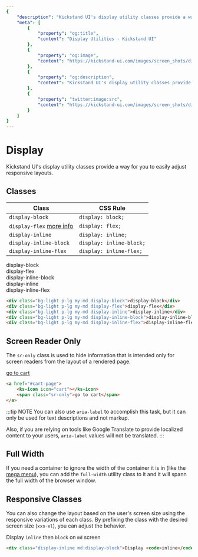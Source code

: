 ```yaml
---
{
    "description": "Kickstand UI's display utility classes provide a way for you to easily adjust responsive layouts.",
    "meta": [
        {
            "property": "og:title",
            "content": "Display Utilities - Kickstand UI"
        },
        {
            "property": "og:image",
            "content": "https://kickstand-ui.com/images/screen_shots/display.png"
        },
        {
            "property": "og:description",
            "content": "Kickstand UI's display utility classes provide a way for you to easily adjust responsive layouts."
        },
        {
            "property": "twitter:image:src",
            "content": "https://kickstand-ui.com/images/screen_shots/display.png"
        }
    ]
}
---
```


# Display

Kickstand UI's display utility classes provide a way for you to easily adjust responsive layouts.

## Classes

| Class                                             | CSS Rule                           |
| ------------------------------------------------- | ---------------------------------- |
| `display-block`                                   | `display: block;`                  |
| `display-flex` [more info](/layout/flex-box.html) | `display: flex;`                   |
| `display-inline`                                  | `display: inline;`                 |
| `display-inline-block`                            | `display: inline-block;`           |
| `display-inline-flex`                             | `display: inline-flex;`            |


<div class="my-xl">
    <div class="bg-light p-lg my-md display-block">display-block</div>
    <div class="bg-light p-lg my-md display-flex">display-flex</div>
    <div class="bg-light p-lg my-md display-inline-block">display-inline-block</div>
    <div class="bg-light p-lg my-md display-inline">display-inline</div>
    <div class="bg-light p-lg my-md display-inline-flex">display-inline-flex</div>
</div>

```html
<div class="bg-light p-lg my-md display-block">display-block</div>
<div class="bg-light p-lg my-md display-flex">display-flex</div>
<div class="bg-light p-lg my-md display-inline">display-inline</div>
<div class="bg-light p-lg my-md display-inline-block">display-inline-block</div>
<div class="bg-light p-lg my-md display-inline-flex">display-inline-flex</div>
```

## Screen Reader Only

The `sr-only` class is used to hide information that is intended only for screen readers from the layout of a rendered page.

<div class="my-xl text-xl">
    <a href="#cart-page">
        <ks-icon icon="cart"></ks-icon>
        <span class="sr-only">go to cart</span>
    </a>
</div>

```html
<a href="#cart-page">
    <ks-icon icon="cart"></ks-icon>
    <span class="sr-only">go to cart</span>
</a>
```

:::tip NOTE
You can also use `aria-label` to accomplish this task, but it can only be used for text descriptions and not markup.

Also, if you are relying on tools like Google Translate to provide localized content to your users, `aria-label` values will not be translated.
:::

## Full Width

If you need a container to ignore the width of the container it is in (like the [mega menu](./../components/dropdown.md)), you can add the `full-width` utility class to it and it will spann the full width of the browser window.

## Responsive Classes

You can also change the layout based on the user's screen size using the responsive variations of each class. By prefixing the class with the desired screen size (`xxs`-`xl`), you can adjust the behavior.

<div class="my-xl">
    <div class="bg-light p-lg my-md display-inline md:display-block">Display <code>inline</code> then <code>block</code> on <code>md</code> screen</div>
</div>

```html
<div class="display-inline md:display-block">Display <code>inline</code> then <code>block</code> on <code>md</code> screen</div>
```